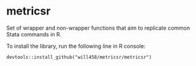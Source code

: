# metricsr
Set of wrapper and non-wrapper functions that aim to replicate common Stata commands in R.


To install the library, run the following line in R console:

`devtools::install_github("will458/metricsr/metricsr") `
